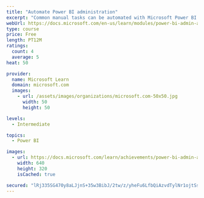 ```yaml
---
title: "Automate Power BI administration"
excerpt: "Common manual tasks can be automated with Microsoft Power BI Cmdlets for Windows PowerShell and PowerShell core."
webUrl: https://docs.microsoft.com/en-us/learn/modules/power-bi-admin-automate/
type: course
price: Free
length: PT12M
ratings:
  count: 4
  average: 5
heat: 50

provider:
  name: Microsoft Learn
  domain: microsoft.com
  images:
    - url: /assets/images/organizations/microsoft.com-50x50.jpg
      width: 50
      height: 50

levels:
  - Intermediate

topics:
  - Power BI

images:
  - url: https://docs.microsoft.com/learn/achievements/power-bi-admin-automate-social.png
    width: 640
    height: 320
    isCached: true

secured: "lRj335SG470y8aLJjnS+35w3BibJ/2tw/z/yheFu6LfbQiAzvdTylNr1ojtSsH1HjGv18V7O3nyYrsx8X/dcWZr+wop0m89FBwMLUHEjdooUlKTvPIRb4uaoqk2WbrTt92Nqnq/65OfpmM9ZPw7Mvq9Bx/LbLoP56vUAUhalqnKRGR9TqBQCB9pR72y3V7QqtMHGlsmdNkRgjd+15mWJZQz5Y4Vg2zZGOVn2KipPugcmbZeVOVTisHwKoUfbU7GQEgOkwA8jRG+PAB7JdHGxyxpcrpG0jcX00tiBBM2/XBQRa9LpwUVFM9PFXp4bGCcnNYl8zbfogeV1Ke+jAIKvpDXHi4oD5MGBuASfG3pP8/nFFEHq6f8eW7OC1XMwgYXcVpKVYVRmzi/FDDCthwM7Ozq1dlmtCzlubOzY0QlgYl0=;V/Ncgz4fln7xAXv6ZboxMA=="
---
```


